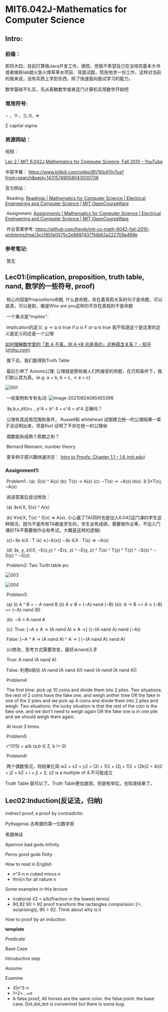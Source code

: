 # MIT6.042J-Mathematics for Computer Science 

## Intro:

### **前缘：**

即将大四，目前打算做Java开发工作，很慌，但我不希望自己在没啃完基本大书或者做些lab就火急火燎草草水项目、背面试题，慌张地求一份工作，这样对当前的我来说，没有实质上学到东西，除了快速面向面试学习的能力。

数学基础不扎实，先从离散数学或者这门计算机实用数学开始吧

### 常用符号:

¬ ，∀，∃,∈, ⇒

Σ capital sigma

### **资源网站：**

视频：

[Lec 2 | MIT 6.042J Mathematics for Computer Science, Fall 2010 - YouTube](https://www.youtube.com/watch?v=z8HKWUWS-lA&list=PLB7540DEDD482705B&index=2)

中英字幕： https://www.bilibili.com/video/BV1Kb411n7oa?from=search&seid=14315749058043000738

官方网站：

​	Reading: [Readings | Mathematics for Computer Science | Electrical Engineering and Computer Science | MIT OpenCourseWare](https://ocw.mit.edu/courses/electrical-engineering-and-computer-science/6-042j-mathematics-for-computer-science-fall-2010/readings/)

​	Assignment: [Assignments | Mathematics for Computer Science | Electrical Engineering and Computer Science | MIT OpenCourseWare](https://ocw.mit.edu/courses/electrical-engineering-and-computer-science/6-042j-mathematics-for-computer-science-fall-2010/assignments/)

​	作业答案参考: https://github.com/frevib/mit-cs-math-6042-fall-2010-problems/tree/3ccf851e0575c2e88974371fdb62a222709a489e

### 参考笔记:

​	暂无

## Lec01:(implication, proposition, truth table, nand, 数学的一些符号, proof)

​	核心内容是Propositions命题, 什么是命题，存在着真假关系的句子是命题，可以是真，可以是假，像是Who are you这样的不存在真假的不是命题

​	一个重点是"implies": 

​		implication的定义:  p -> q is true if p is F or q is true        我不知道这个是这里的定义是定义的还是一个公理

[如何理解数学里的「若 A 不真，则 A→B 总是真的」这种蕴含关系？ - 知乎 (zhihu.com)](https://www.zhihu.com/question/345295530)

​		推下去，我们能得到Truth Table

​	最后引申了 Axioms公理, 公理就是那些被人们所接受的命题，在已知条件下，我们默认其为真。(e.g. a = b, b = c, -> a = c)

![001](MIT6.042J/001.png)

​	一些案例和专有名词:		![image-20210824085455398](MIT6.042J/002.png)

​	 	∃a,b,c,d∈n+ , a^4 + b^ 4 + c^4 = d^4 正确吗？

​		公理有其适用范围和条件， Russell和 whitehead 试图建立统一的公理结果一辈子没证明出来，但是Kurl 证明了不存在统一的公理😅

​		偶数能拆成两个质数之和？

​		Bernard Riemann, number theory

​		更多例子感兴趣快速浏览： [Intro to Proofs: Chapter 1.1 – 1.6 (mit.edu)](https://ocw.mit.edu/courses/electrical-engineering-and-computer-science/6-042j-mathematics-for-computer-science-spring-2015/readings/MIT6_042JS15_Session1.pdf)

### Assignment1:

​	Problem1.: (a): S(x) ^ A(x) (b): T(x) -> A(x) (c): ¬T(x) -> ¬A(x) d(x): ∃ 3*T(x), ¬A(x)

​	阅读答案后尝试修改：

​	(a) ∃x∈X, S(x) ^ A(x)

​	(b) ∀x∈X, T(x) ^ S(x) ⇒ A(x). 小心漏了TA(同时也是加入6.042这门课的学生这种情况，因为不是所有TA都是学生的，学生会有成绩，需要做作业等，不加入门课的TA不需要做作业和考试，大概是这样的逻辑)

​	(c)¬∃x ∈X : T (x) ∧(¬A(x))   ¬∃x ∈X : T(x) ⇒ ¬A(x)

​	(d) ∃x, y, z∈X, ¬E(x,y) ^ ¬E(x, z) ^ ¬E(y, z) ^ T(x) ^ T(y) ^ T(z) ^ ¬S(x) ^ ¬ S(y) ^ ¬S(z)

​	Problem2: Two Turth table pic

![003](MIT6.042J/003.JPG)

![004](MIT6.042J/004.JPG)

​	Problem3: 

​		(a) (i) A ^ B = ¬ A nand B (ii) A ∨ B = (¬A) nand (¬B) (iii): A -> B  == A ∨  (¬B) == (¬A) nand (B)

​		(b): ¬A = A nand A

​		(c): True: [¬A ∨ A  -> (A nand A) ∨ A ->] ((¬(A nand A) nand (¬A))

​			  False: [¬A ^ A -> (A nand A) ^ A -> ] (¬(A nand A) nand A)

​	 (c)修改，思考方式需要改变，最好从nand入手

​			True: A nand (A nand A) 

​			False: 利用b结论 (A nand (A nand A)) nand (A nand (A nand A))

​	Problem4: 

​			The first time: pick up 10 coins and divide them into 2 piles.  Two situations: the rest of 2 coins have the fake one, and weigh anther time OR the fake in one of the 2 piles and we pick up 4 coins and divide them into 2 piles and weigh. Two situations: the lucky situation is that the rest of the coin is the fake one, and we don't need to weigh again OR the fake one is in one pile and we should weigh them again.

​			At most 3 times.

​	Problem5:

​		 r^(1/5) = a/b (a,b ∈ Z, b != 0)

​	Problem6:

​		两个偶数情况，将结果化简 w2 + x2 + y2 = (2i + 1)2 + (2j + 1)2 + (2k)2 = 4(i2 + j2 + k2 + i + j) + 2; z2 is a multiple of 4.不可能成立

Truth Table 就可以了。Truth Table更加直观，但是枚举后，也知道结果了。

## Lec02:Induction(反证法，归纳)

 indirect proof, a proof by contradictin

Pythagoras 古希腊的第一位数学家

希腊神话

Aperiron  bad gods infinity

Peros      good gods  finity

How to read in English

- n^3-n n cubed minus n
- ∀n∈n for all nature n 

Some examples in this lecture

-  irrational √2 = a/b(fraction in the lowest terms)	
- 90,92 90 > 92 proof  transform the ractangles comparision  2+, surprisingly, 90 > 92. Think about why is it

How to proof by an induction

**template**

Predicate

Base Case

Introductive step

Assume

Examine

- 3|n^3-n
- 1+2+...+n   
- A false proof, All horses are the same color.    the false point: the base case.      Dot,dot,dot is conveninet but there is some bug.



​		